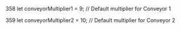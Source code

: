 

  358      let conveyorMultiplier1 = 9; // Default multiplier for Conveyor 1
  
  359      let conveyorMultiplier2 = 10; // Default multiplier for Conveyor 2
